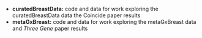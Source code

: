 - **curatedBreastData:** code and data for work exploring the curatedBreastData data the Coincide paper results
- **metaGxBreast:** code and data for work exploring the metaGxBreast data and _Three Gene_ paper results
